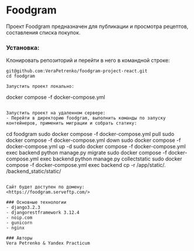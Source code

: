 # Foodgram
Проект Foodgram предназначен для публикации и просмотра рецептов, составления списка покупок.

### Установка:
Клонировать репозиторий и перейти в него в командной строке:

```
git@github.com:VeraPetrenko/foodgram-project-react.git
cd foodgram
```

```
Запустить проект локально:
```
docker compose -f docker-compose.yml
```

Запустить проект на удаленном сервере:
- Перейти в директорию foodgram, выполнить команды по запуску контейнеров, применить миграции и собрать статику:
```
cd foodgram
sudo docker compose -f docker-compose.yml pull
sudo docker compose -f docker-compose.yml down
sudo docker compose -f docker-compose.yml up -d
sudo docker compose -f docker-compose.yml exec backend python manage.py migrate
sudo docker compose -f docker-compose.yml exec backend python manage.py collectstatic
sudo docker compose -f docker-compose.yml exec backend cp -r /app/static/. /backend_static/static/

```

Сайт будет доступен по домену:
<https://foodgram.serveftp.com/>

### Основные технологии
- django3.2.3
- djangorestframework 3.12.4
- noip.com
- gunicorn
- nginx

### Авторы
Vera Petrenko & Yandex Practicum